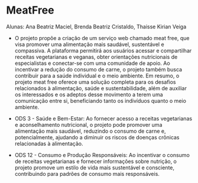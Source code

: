 # MeatFree
Alunas:
Ana Beatriz Maciel,
Brenda Beatriz Cristaldo,
Thaisse Kirian Veiga

- O projeto propõe a criação de um serviço web chamado meat free, que visa promover uma alimentação mais saudável, sustentável e compassiva. A plataforma permitirá aos usuários acessar e compartilhar receitas vegetarianas e veganas, obter orientações nutricionais de especialistas e conectar-se com uma comunidade de apoio. Ao incentivar a redução do consumo de carne, o projeto também busca contribuir para a saúde individual e o meio ambiente. 
Em resumo, o projeto meat free oferece uma solução completa para os desafios relacionados à alimentação, saúde e sustentabilidade, além de auxiliar os interessados e os adeptos desse movimento a terem uma comunicação entre si, beneficiando tanto os indivíduos quanto o meio ambiente.

- ODS 3 - Saúde e Bem-Estar: Ao fornecer acesso a receitas vegetarianas e aconselhamento nutricional, o projeto pode promover uma alimentação mais saudável, reduzindo o consumo de carne e, potencialmente, ajudando a diminuir os riscos de doenças crônicas relacionadas à alimentação.
- ODS 12 - Consumo e Produção Responsáveis: Ao incentivar o consumo de receitas vegetarianas e fornecer informações sobre nutrição, o projeto promove um estilo de vida mais sustentável e consciente, contribuindo para padrões de consumo mais responsáveis.
